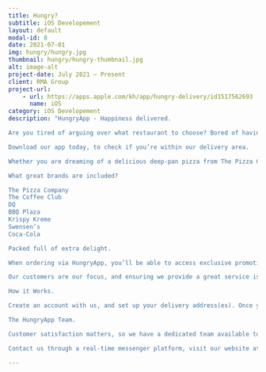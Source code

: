 ```yaml
---
title: Hungry?
subtitle: iOS Developement
layout: default
modal-id: 8
date: 2021-07-01
img: hungry/hungry.jpg
thumbnail: hungry/hungry-thumbnail.jpg
alt: image-alt
project-date: July 2021 – Present
client: RMA Group
project-url:
    - url: https://apps.apple.com/kh/app/hungry-delivery/id1517562693
      name: iOS
category: iOS Developement
description: "HungryApp - Happiness delivered.

Are you tired of arguing over what restaurant to choose? Bored of having to sacrifice one delight for another? Welcome to the newest, most convenient solution for food deliveries. HungryApp allows you to order multiple items, from multiple brands, in one single order - keeping everyone happy!

Download our app today, to check if you’re within our delivery area.

Whether you are dreaming of a delicious deep-pan pizza from The Pizza Company, or a dozen of the best Krispy Kreme donuts, we’ve got you covered! We guarantee that you can get all the items you want, from all of our trusted brands, within one single order within 30 minutes. And, for added happiness, we will always offer free delivery.

What great brands are included?

The Pizza Company
The Coffee Club
DQ
BBQ Plaza
Krispy Kreme
Swensen’s
Coca-Cola

Packed full of extra delight.

When ordering via HungryApp, you’ll be able to access exclusive promotions and discounts. Whether you’re looking for a special Birthday Bundle for that ideal party, or if you’re excited for a decadent office lunch - HungryApp is the perfect solution for a more diverse and delicious delivery experience.

Our customers are our focus, and ensuring we provide a great service is important to our mission of improving the delivery service process. As such, we regularly create new bundles, send out special promotions and sales, add surprise bonus items to orders, and offer happiness through bespoke discount codes. Join HungryApp today, for a better delivery experience.

How it Works.

Create an account with us, and set up your delivery address(es). Once you’re ready to order, browse through our large range of products, combining as many items from as many brands as you wish. Once you’re done, click on the checkout to review and confirm your order! Then, one of our HungryApp drivers will be assigned your order, collecting everything and delivering the items to you fresh within 30 minutes at no extra charge.

The HungryApp Team.

Customer satisfaction matters, so we have a dedicated team available to respond to any questions promptly and efficiently. Whether you need help with the ordering process, or if you have any questions for us, we’re happy to help!

Contact us through a real-time messenger platform, visit our website at: hungryapp.asia, or send us an email at: care.hungryapp@rmagroup.net"

---
```

